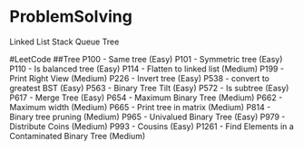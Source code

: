 # ProblemSolving
Linked List
Stack
Queue
Tree

#LeetCode
##Tree
P100 - Same tree (Easy)
P101 - Symmetric tree (Easy)
P110 - Is balanced tree (Easy)
P114 - Flatten to linked list (Medium)
P199 - Print Right View (Medium)
P226 - Invert tree (Easy)
P538 - convert to greatest BST (Easy)
P563 - Binary Tree Tilt (Easy)
P572 - Is subtree (Easy)
P617 - Merge Tree (Easy)
P654 - Maximum Binary Tree (Medium)
P662 - Maximum width (Medium)
P665 - Print tree in matrix (Medium)
P814 - Binary tree pruning (Medium)
P965 - Univalued Binary Tree (Easy)
P979 - Distribute Coins (Medium)
P993 - Cousins (Easy)
P1261 - Find Elements in a Contaminated Binary Tree (Medium)
